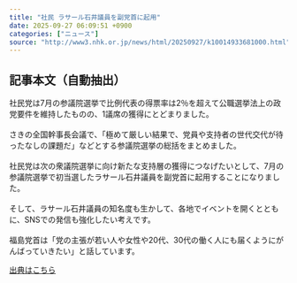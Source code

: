 ```yaml
---
title: "社民 ラサール石井議員を副党首に起用"
date: 2025-09-27 06:09:51 +0900
categories: ["ニュース"]
source: "http://www3.nhk.or.jp/news/html/20250927/k10014933681000.html"
---
```


## 記事本文（自動抽出）
<div><div class="body-text">
										<p>社民党は7月の参議院選挙で比例代表の得票率は2％を超えて公職選挙法上の政党要件を維持したものの、1議席の獲得にとどまりました。<br><br>さきの全国幹事長会議で、「極めて厳しい結果で、党員や支持者の世代交代が待ったなしの課題だ」などとする参議院選挙の総括をまとめました。<br><br>社民党は次の衆議院選挙に向け新たな支持層の獲得につなげたいとして、7月の参議院選挙で初当選したラサール石井議員を副党首に起用することになりました。<br><br>そして、ラサール石井議員の知名度も生かして、各地でイベントを開くとともに、SNSでの発信も強化したい考えです。<br><br>福島党首は「党の主張が若い人や女性や20代、30代の働く人にも届くようにがんばっていきたい」と話しています。</p>
								</div>
							</div>

[出典はこちら](http://www3.nhk.or.jp/news/html/20250927/k10014933681000.html)
